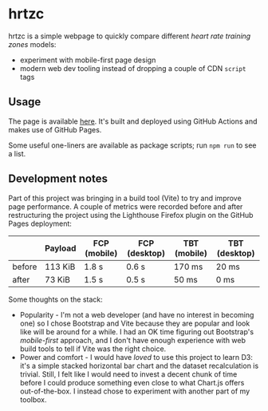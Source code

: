 # hrtzc

hrtzc is a simple webpage to quickly compare different _heart rate training zones_ models:

  - experiment with mobile-first page design
  - modern web dev tooling instead of dropping a couple of CDN `script` tags

## Usage

The page is available [here](https://tlgs.github.io/hrtzc/).
It's built and deployed using GitHub Actions and makes use of GitHub Pages.

Some useful one-liners are available as package scripts; run `npm run` to see a list.

## Development notes

Part of this project was bringing in a build tool (Vite)
to try and improve page performance.
A couple of metrics were recorded before and after restructuring the project
using the Lighthouse Firefox plugin on the GitHub Pages deployment:

|        | Payload | FCP (mobile) | FCP (desktop) | TBT (mobile) | TBT (desktop) |
| ------ | ------- | ------------ | ------------- | ------------ | ------------- |
| before | 113 KiB | 1.8 s        | 0.6 s         | 170 ms       | 20 ms         |
| after  | 73 KiB  | 1.5 s        | 0.5 s         | 50 ms        | 0 ms          |

Some thoughts on the stack:

  - Popularity -
    I'm not a web developer (and have no interest in becoming one)
    so I chose Bootstrap and Vite because they are popular and look like will be
    around for a while.
    I had an OK time figuring out Bootstrap's _mobile-first_ approach,
    and I don't have enough experience with web build tools to tell if Vite was
    the right choice.
  - Power and comfort -
    I would have _loved_ to use this project to learn D3: it's a simple stacked
    horizontal bar chart and the dataset recalculation is trivial.
    Still, I felt like I would need to invest a decent chunk of time before I could
    produce something even close to what Chart.js offers out-of-the-box.
    I instead chose to experiment with another part of my toolbox.
